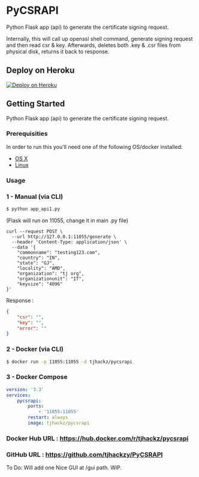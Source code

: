 # PyCSRAPI
Python Flask app (api) to generate the certificate signing request.

Internally, this will call up openssl shell command, generate signing request and then read csr & key.
Afterwards, deletes both .key & .csr files from physical disk, returns it back to response. 

## Deploy on Heroku
[![Deploy on Heroku](https://www.herokucdn.com/deploy/button.svg)](https://heroku.com/deploy)



## Getting Started

Python Flask app (api) to generate the certificate signing request.

### Prerequisities


In order to run this you'll need one of the following OS/docker installed:

* [OS X](https://docs.docker.com/mac/started/)
* [Linux](https://docs.docker.com/linux/started/)

### Usage

### 1 - Manual (via CLI)

```bash
$ python app_api1.py
```

(Flask will run on 11055, change it in main .py file)

```
curl --request POST \
  --url http://127.0.0.1:11055/generate \
  --header 'Content-Type: application/json' \
  --data '{
	"commonname": "testing123.com",
	"country": "IN",
	"state": "GJ",
	"locality": "AMD",
	"organization": "tj org",
	"organizationunit": "IT",
	"keysize": "4096"
}'
```

Response :

```json
{
	"csr": "",
	"key": "",
	"error": ""
}
```

### 2 - Docker (via CLI)


```bash
$ docker run -p 11055:11055 -d tjhackz/pycsrapi
```

### 3 - Docker Compose 

```yml
version: '3.3'
services:
    pycsrapi:
        ports:
            - '11055:11055'
        restart: always
        image: tjhackz/pycsrapi
```

### Docker Hub URL : https://hub.docker.com/r/tjhackz/pycsrapi
### GitHub URL : https://github.com/tjhackzy/PyCSRAPI




To Do:
Will add one Nice GUI at /gui path. 
WIP.
